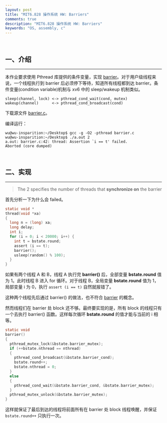 ```yaml
---
layout: post
title: "MIT6.828 操作系统 HW: Barriers"
comments: true
description: "MIT6.828 操作系统 HW: Barriers"
keywords: "OS, assembly, c"
---
```


&nbsp;

## 一、介绍

___

本作业要求使用 Pthread 库提供的条件变量，实现 [barrier](https://en.wikipedia.org/wiki/Barrier_(computer_science))。对于用户级线程来说，一个线程执行到 barrier 后必须停下等待，知道所有线程都到达 barrier。条件变量(condition variable)机制与 xv6 中的 sleep/wakeup 机制类似。

```
sleep(channel, lock) <-> pthread_cond_wait(cond, mutex)
wakeup(channel)      <-> pthread_cond_broadcast(cond)
```

下载源文件 [barrier.c](https://pdos.csail.mit.edu/6.828/2018/homework/barrier.c)。

编译运行：

```
wu@wu-insparition:~/Desktop$ gcc -g -O2 -pthread barrier.c 
wu@wu-insparition:~/Desktop$ ./a.out 2
a.out: barrier.c:42: thread: Assertion `i == t' failed.
Aborted (core dumped)
```

&nbsp;

## 二、实现

___


> The 2 specifies the number of threads that **synchronize on** the barrier

首先分析一下为什么会 failed。

```c
static void *
thread(void *xa)
{
  long n = (long) xa;
  long delay;
  int i;
  for (i = 0; i < 20000; i++) {
    int t = bstate.round;
    assert (i == t);
    barrier();
    usleep(random() % 100);
  }
}
```

如果有两个线程 A 和 B，线程 A 执行完 **barrier()** 后，全部变量 **bstate.round** 值为 1。此时线程 B 进入 for 循环。对于线程 B，全局变量 **bstate.round** 值为 1，局部变量 i 为 0，执行 `assert (i == t)` 自然就报错了。

这种两个线程先后通过 barrier() 的做法，也不符合 [barrier](https://en.wikipedia.org/wiki/Barrier_(computer_science)) 的概念。

然而线程们在 barrier 处 block 还不够。最终要实现的是，所有 block 的线程只有一个去执行 barrier() 函数。这样每次循环  **bstate.round** 的值才能与当前的 i 相等。

```c
static void
barrier()
{
  pthread_mutex_lock(&bstate.barrier_mutex);
  if (++bstate.nthread == nthread)
  {
    pthread_cond_broadcast(&bstate.barrier_cond);
    bstate.round++;
    bstate.nthread = 0;
  }
  else
  {
    pthread_cond_wait(&bstate.barrier_cond, &bstate.barrier_mutex);
  }
  pthread_mutex_unlock(&bstate.barrier_mutex);
}
```

这样就保证了最后到达的线程将前面所有在 barrier 处 block 线程唤醒，并保证 `bstate.round++` 只执行一次。